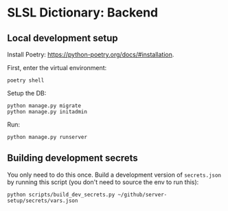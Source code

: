 # SLSL Dictionary: Backend

## Local development setup

Install Poetry: https://python-poetry.org/docs/#installation.

First, enter the virtual environment:
```
poetry shell
```

Setup the DB:
```
python manage.py migrate
python manage.py initadmin
```

Run:
```
python manage.py runserver
```

## Building development secrets
You only need to do this once. Build a development version of `secrets.json` by running this script (you don't need to source the env to run this):
```
python scripts/build_dev_secrets.py ~/github/server-setup/secrets/vars.json
```
